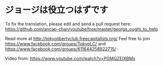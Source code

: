# ジョージは役立つはずです
To fix the translation, please edit and send a pull request here: https://github.com/ancap-chan/youtube/tree/master/george_ought_to_help

Read more at http://tokyolibertyclub.freecapitalists.org/
Feel free to join https://www.facebook.com/groups/TokyoLC/ and https://www.facebook.com/groups/611644258922715/

Video from: https://www.youtube.com/watch?v=PGMQZEIXBMs


